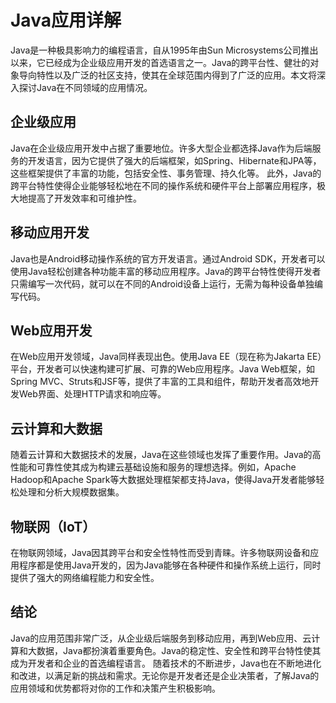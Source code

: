 # Java应用详解

Java是一种极具影响力的编程语言，自从1995年由Sun Microsystems公司推出以来，它已经成为企业级应用开发的首选语言之一。Java的跨平台性、健壮的对象导向特性以及广泛的社区支持，使其在全球范围内得到了广泛的应用。本文将深入探讨Java在不同领域的应用情况。

## 企业级应用

Java在企业级应用开发中占据了重要地位。许多大型企业都选择Java作为后端服务的开发语言，因为它提供了强大的后端框架，如Spring、Hibernate和JPA等，这些框架提供了丰富的功能，包括安全性、事务管理、持久化等。
此外，Java的跨平台特性使得企业能够轻松地在不同的操作系统和硬件平台上部署应用程序，极大地提高了开发效率和可维护性。

## 移动应用开发

Java也是Android移动操作系统的官方开发语言。通过Android SDK，开发者可以使用Java轻松创建各种功能丰富的移动应用程序。Java的跨平台特性使得开发者只需编写一次代码，就可以在不同的Android设备上运行，无需为每种设备单独编写代码。

## Web应用开发

在Web应用开发领域，Java同样表现出色。使用Java EE（现在称为Jakarta EE）平台，开发者可以快速构建可扩展、可靠的Web应用程序。Java Web框架，如Spring MVC、Struts和JSF等，提供了丰富的工具和组件，帮助开发者高效地开发Web界面、处理HTTP请求和响应等。

## 云计算和大数据

随着云计算和大数据技术的发展，Java在这些领域也发挥了重要作用。Java的高性能和可靠性使其成为构建云基础设施和服务的理想选择。例如，Apache Hadoop和Apache Spark等大数据处理框架都支持Java，使得Java开发者能够轻松处理和分析大规模数据集。

## 物联网（IoT）

在物联网领域，Java因其跨平台和安全性特性而受到青睐。许多物联网设备和应用程序都是使用Java开发的，因为Java能够在各种硬件和操作系统上运行，同时提供了强大的网络编程能力和安全性。

## 结论

Java的应用范围非常广泛，从企业级后端服务到移动应用，再到Web应用、云计算和大数据，Java都扮演着重要角色。Java的稳定性、安全性和跨平台特性使其成为开发者和企业的首选编程语言。
随着技术的不断进步，Java也在不断地进化和改进，以满足新的挑战和需求。无论你是开发者还是企业决策者，了解Java的应用领域和优势都将对你的工作和决策产生积极影响。